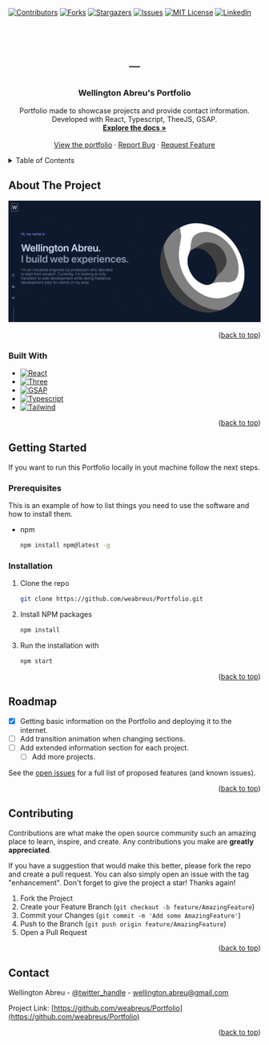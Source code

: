 <div id="top"></div>
<style>
    .logo {
        padding: 1rem;
        border: 1px solid white;
        width: fit-content;
        color: white;
    }
</style>

[![Contributors][contributors-shield]][contributors-url]
[![Forks][forks-shield]][forks-url]
[![Stargazers][stars-shield]][stars-url]
[![Issues][issues-shield]][issues-url]
[![MIT License][license-shield]][license-url]
[![LinkedIn][linkedin-shield]][linkedin-url]



<!-- PROJECT LOGO -->
<br />
<div align="center">
  <a href="https://github.com/weabreus/Portfolio">
    <h2 class="logo">W</h2>
  </a>

<h3 align="center">Wellington Abreu's Portfolio</h3>

  <p align="center">
    Portfolio made to showcase projects and provide contact information. Developed with React, Typescript, TheeJS, GSAP.
    <br />
    <a href="https://github.com/weabreus/Portfolio"><strong>Explore the docs »</strong></a>
    <br />
    <br />
    <a href="https://www.wellingtonabreu.com">View the portfolio</a>
    ·
    <a href="https://github.com/weabreus/Portfolio/issues">Report Bug</a>
    ·
    <a href="https://github.com/weabreus/Portfolio/issues">Request Feature</a>
  </p>
</div>



<!-- TABLE OF CONTENTS -->
<details>
  <summary>Table of Contents</summary>
  <ol>
    <li>
      <a href="#about-the-project">About The Portfolio</a>
      <ul>
        <li><a href="#built-with">Built With</a></li>
      </ul>
    </li>
    <li>
      <a href="#getting-started">Getting Started</a>
      <ul>
        <li><a href="#prerequisites">Prerequisites</a></li>
        <li><a href="#installation">Installation</a></li>
      </ul>
    </li>
    <li><a href="#roadmap">Roadmap</a></li>
    <li><a href="#contributing">Contributing</a></li>
    <li><a href="#contact">Contact</a></li>
  </ol>
</details>



<!-- ABOUT THE PROJECT -->
## About The Project

[![Product Name Screen Shot][product-screenshot]](https://www.wellingtonabreu.com)

<p align="right">(<a href="#top">back to top</a>)</p>



### Built With

* [![React][React.js]][React-url]
* [![Three][Three.js]][Three-url]
* [![GSAP][GSAP]][GSAP-url]
* [![Typescript][Typescript]][Typescript-url]
* [![Tailwind][Tailwind]][Tailwind-url]

<p align="right">(<a href="#top">back to top</a>)</p>



<!-- GETTING STARTED -->
## Getting Started

If you want to run this Portfolio locally in yout machine follow the next steps.

### Prerequisites

This is an example of how to list things you need to use the software and how to install them.
* npm
  ```sh
  npm install npm@latest -g
  ```

### Installation

1. Clone the repo
   ```sh
   git clone https://github.com/weabreus/Portfolio.git
   ```
2. Install NPM packages
   ```sh
   npm install
   ```
3. Run the installation with
    ```sh
    npm start
    ```

<p align="right">(<a href="#top">back to top</a>)</p>


<!-- ROADMAP -->
## Roadmap

- [x] Getting basic information on the Portfolio and deploying it to the internet.
- [ ] Add transition animation when changing sections.
- [ ] Add extended information section for each project.
    - [ ] Add more projects.

See the [open issues](https://github.com/weabreus/Portfolio/issues) for a full list of proposed features (and known issues).

<p align="right">(<a href="#top">back to top</a>)</p>



<!-- CONTRIBUTING -->
## Contributing

Contributions are what make the open source community such an amazing place to learn, inspire, and create. Any contributions you make are **greatly appreciated**.

If you have a suggestion that would make this better, please fork the repo and create a pull request. You can also simply open an issue with the tag "enhancement".
Don't forget to give the project a star! Thanks again!

1. Fork the Project
2. Create your Feature Branch (`git checkout -b feature/AmazingFeature`)
3. Commit your Changes (`git commit -m 'Add some AmazingFeature'`)
4. Push to the Branch (`git push origin feature/AmazingFeature`)
5. Open a Pull Request

<p align="right">(<a href="#top">back to top</a>)</p>


<!-- CONTACT -->
## Contact

Wellington Abreu - [@twitter_handle](https://twitter.com/WAS_DR) - wellington.abreu@gmail.com

Project Link: [https://github.com/weabreus/Portfolio](https://github.com/weabreus/Portfolio)

<p align="right">(<a href="#top">back to top</a>)</p>

<!-- MARKDOWN LINKS & IMAGES -->
[contributors-shield]: https://img.shields.io/github/contributors/weabreus/Portfolio.svg?style=for-the-badge
[contributors-url]: https://github.com/weabreus/Portfolio/graphs/contributors
[forks-shield]: https://img.shields.io/github/forks/weabreus/Portfolio.svg?style=for-the-badge
[forks-url]: https://github.com/weabreus/Portfolio/network/members
[stars-shield]: https://img.shields.io/github/stars/weabreus/Portfolio.svg?style=for-the-badge
[stars-url]: https://github.com/weabreus/Portfolio/stargazers
[issues-shield]: https://img.shields.io/github/issues/weabreus/Portfolio.svg?style=for-the-badge
[issues-url]: https://github.com/weabreus/Portfolio/issues
[license-shield]: https://img.shields.io/github/license/weabreus/Portfolio.svg?style=for-the-badge
[license-url]: https://github.com/weabreus/Portfolio/blob/master/LICENSE.txt
[linkedin-shield]: https://img.shields.io/badge/-LinkedIn-black.svg?style=for-the-badge&logo=linkedin&colorB=555
[linkedin-url]: https://linkedin.com/in/wellingtonabreu
[product-screenshot]: images/screenshot.png
[React.js]: https://img.shields.io/badge/React-20232A?style=for-the-badge&logo=react&logoColor=61DAFB
[React-url]: https://reactjs.org/
[Three.js]: https://img.shields.io/badge/Three-20232A?style=for-the-badge&logo=threedotjs&logoColor=61DAFB
[Three-url]: https://threejs.org/
[Typescript]: https://img.shields.io/badge/Typescript-20232A?style=for-the-badge&logo=typescript&logoColor=61DAFB
[Typescript-url]: https://www.typescriptlang.org/
[Tailwind]: https://img.shields.io/badge/Tailwind-20232A?style=for-the-badge&logo=tailwindcss&logoColor=61DAFB
[Tailwind-url]: https://tailwindcss.com/
[GSAP]: https://img.shields.io/badge/GSAP-20232A?style=for-the-badge&logo=greensock&logoColor=61DAFB
[GSAP-url]: https://greensock.com/gsap/